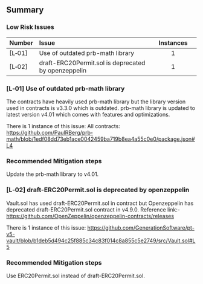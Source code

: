   ## Summary

### Low Risk Issues
|Number|Issue|Instances| |
|-|:-|:-:|:-:|
| [L&#x2011;01] | Use of outdated prb-math library | 1 |
| [L&#x2011;02] | draft-ERC20Permit.sol is deprecated by openzeppelin | 1 |

### [L&#x2011;01]  Use of outdated prb-math library
The contracts have heavily used prb-math library but the library version used in contracts is v3.3.0 which is outdated. prb-math library is updated to latest version v4.01 which comes with features and optimizations.

There is 1 instance of this issue:
All contracts: https://github.com/PaulRBerg/prb-math/blob/1edf08dd73eb1ace0042459ba719b8ea4a55c0e0/package.json#L4

### Recommended Mitigation steps
Update the prb-math library to v4.01.

### [L&#x2011;02]  draft-ERC20Permit.sol is deprecated by openzeppelin
Vault.sol has used draft-ERC20Permit.sol in contract but Openzeppelin has deprecated draft-ERC20Permit.sol contract in v4.9.0. 
Reference link:- https://github.com/OpenZeppelin/openzeppelin-contracts/releases

There is 1 instance of this issue:
https://github.com/GenerationSoftware/pt-v5-vault/blob/b1deb5d494c25f885c34c83f014c8a855c5e2749/src/Vault.sol#L5

### Recommended Mitigation steps
Use ERC20Permit.sol instead of draft-ERC20Permit.sol.
